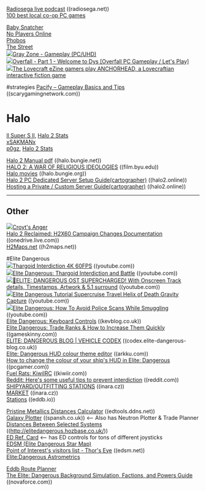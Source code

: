 [Radiosega live podcast](https://www.radiosega.net/listen/web/) ((radiosega.net))  
[100 best local co-op PC games](https://www.slant.co/topics/2209/~best-local-co-op-pc-games)   

[Baby Snatcher](https://gamejolt.com/games/BabySnatcher/500051)  
[No Players Online](https://papercookies.itch.io/no-players-online)  
[Phobos](https://next-cosmos.itch.io/phobos)  
[The Street](https://lilshadow.itch.io/the-street)   
<img src="https://youtube.com/favicon.ico">[Gray Zone - Gameplay (PC/UHD)](https://www.youtube.com/watch?v=aAqM0idnX6U)  
<img src="https://youtube.com/favicon.ico">[Overfall - Part 1 - Welcome to Dys [Overfall PC Gameplay / Let's Play]](https://www.youtube.com/watch?v=u8dy8ka1mWo)  
<img src="https://youtube.com/favicon.ico">[The Lovecraft eZine gamers play ANCHORHEAD, a Lovecraftian interactive fiction game](https://www.youtube.com/watch?v=vM4eNBhAces)  

#strategies
[Pacify – Gameplay Basics and Tips](https://scarygamingnetwork.com/pacify-gameplay-basics-and-tips/) ((scarygamingnetwork.com))  


# Halo
[ll Super S ll][1], [Halo 2 Stats][bung]  
[xSAKMANx][2]  
[p0gz][3], [Halo 2 Stats][bung2]  


[1]: https://mixer.com/ll_super_s_ll  
[2]: https://mixer.com/xSAKMANx
[3]: https://mixer.com/p0gz

[bung]: https://halo.bungie.net/Stats/PlayerStatsHalo2.aspx?player=l+Super+S+l
[bung2]: https://halo.bungie.net/Stats/PlayerStatsHalo2.aspx?player=ll+P0gz+ll

[Halo 2 Manual pdf](https://halo.bungie.net/images/games/halo2/support/halo2manual_en.pdf) ((halo.bungie.net))  
[HALO 2: A WAR OF RELIGIOUS IDEOLOGIES](http://film.byu.edu/aperture/?p=312) ((film.byu.edu))  
[Halo movies](http://halo.bungie.org/movies.html) ((halo.bungie.org))  
[Halo 2 PC Dedicated Server Setup Guide​(cartographer)](https://www.halo2.online/threads/halo-2-pc-dedicated-server-setup-guide.3800/)  ((halo2.online))  
[Hosting a Private / Custom Server Guide(cartographer)](https://halo2.online/threads/hosting-a-private-custom-server-guide.2612/) ((halo2.online))  
<hr>

## Other
<img src="https://youtube.com/favicon.ico">[Croyt's Anger](https://www.youtube.com/watch?v=dG42S_PmRs4)  
[Halo 2 Reclaimed: H2X60 Campaign Changes Documentation](https://onedrive.live.com/view.aspx?resid=8041334222F5E1B8!2259&ithint=file%2cdocx&authkey=!AO9ODXPDBaSvxuE) ((onedrive.live.com))  
[H2Maps.net](http://www.h2maps.net/Cartographer/CustomMaps/) ((h2maps.net))   

#Elite Dangerous  
<img src="https://youtube.com/favicon.ico">[Thargoid Interdiction 4K 60FPS](https://www.youtube.com/watch?v=jbCyGYu13y0) ((youtube.com))  
<img src="https://youtube.com/favicon.ico">[Elite Dangerous: Thargoid Interdiction and Battle](https://www.youtube.com/watch?v=qmALzqfhZdw)  ((youtube.com))  
<img src="https://youtube.com/favicon.ico">[🎼ELITE: DANGEROUS OST SUPERCHARGED! With Onscreen Track details, Timestamps, Artwork & 5.1 surround](https://www.youtube.com/watch?v=11NTaiI2yj0) ((youtube.com))  
<img src="https://youtube.com/favicon.ico">[Elite Dangerous Tutorial Supercruise Travel Helix of Death Gravity Capture](https://www.youtube.com/watch?v=VxUfwJl0yjU)  ((youtube.com))   
<img src="https://youtube.com/favicon.ico">[Elite Dangerous: How To Avoid Police Scans While Smuggling](https://www.youtube.com/watch?v=hFDqBYnejak) ((youtube.com))  
[Elite Dangerous: Keyboard Controls](https://www.kevblog.co.uk/elite-dangerous-keyboard-controls/) ((kevblog.co.uk))  
[Elite Dangerous: Trade Ranks & How to Increase Them Quickly](https://www.gameskinny.com/vl2u4/elite-dangerous-trade-ranks-how-to-increase-them-quickly)  ((gameskinny.com))  
[ELITE: DANGEROUS BLOG | VEHICLE CODEX](http://codex.elite-dangerous-blog.co.uk/type-6-transporter) ((codex.elite-dangerous-blog.co.uk))  
[Elite: Dangerous HUD colour theme editor](http://arkku.com/elite/hud_editor/) ((arkku.com))  
[How to change the colour of your ship's HUD in Elite: Dangerous](https://www.pcgamer.com/how-to-change-the-colour-of-your-ships-hud-in-elite-dangerous/) ((pcgamer.com))  
[Fuel Rats: KiwiIRC](https://clients.fuelrats.com:7778/) ((kiwiir.com))  
[Reddit: Here's some useful tips to prevent interdiction](https://www.reddit.com/r/EliteDangerous/comments/2mzzum/heres_some_useful_tips_to_prevent_interdiction/) ((reddit.com))  
[SHIPYARD/OUTFITTING STATIONS](https://inara.cz/galaxy-outfitting-stations/121898/) ((inara.cz))  
[MARKET](https://inara.cz/market/8485/4792/) ((inara.cz))  
[Stations](https://eddb.io/station)  ((eddb.io))  

[Pristine Metallics Distances Calculator](http://edtools.ddns.net/)   ((edtools.ddns.net))  
[Galaxy Plotter](https://spansh.co.uk/exact-plotter)  ((spansh.co.uk)) <-- Also has Neutron Plotter & Trade Planner
[Distances Between Selected Systems](http://elitedangerous.hozbase.co.uk/calc/distances?systems=aornum%2cnona%2czhulong)   ((http://elitedangerous.hozbase.co.uk/))   
[ED Ref. Card](https://edrefcard.info/)  <-- has ED controls for tons of different joysticks  
[EDSM (Elite Dangerous Star Map)](https://www.edsm.net/)  
[Point of Interest's visitors list - Thor's Eye](https://www.edsm.net/en/poi-visitors-list/index/id/66712/name/Thor%27s+Eye)  ((edsm.net))  
[Elite:Dangerous Astrometrics](https://edastro.com/)  

[Eddb Route Planner](https://sites.google.com/site/eddbrouteplanner/)  
[The Elite: Dangerous Background Simulation, Factions, and Powers Guide](https://novaforce.com/guides/bgs/) ((novaforce.com))  